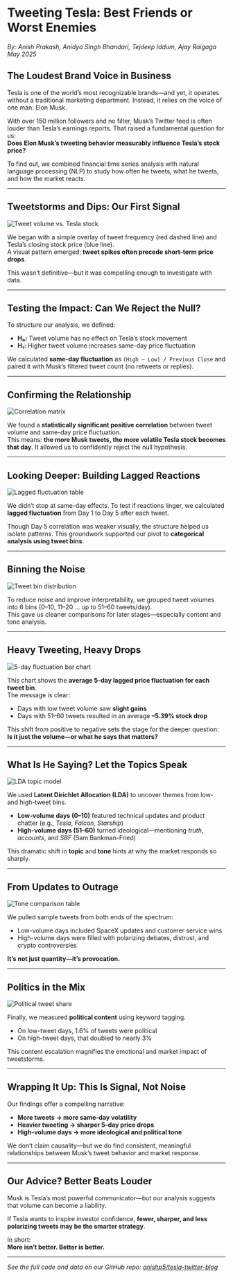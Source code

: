 # Tweeting Tesla: Best Friends or Worst Enemies  
*By: Anish Prakash, Anidya Singh Bhandari, Tejdeep Iddum, Ajay Raigaga*  
*May 2025*

## The Loudest Brand Voice in Business

Tesla is one of the world’s most recognizable brands—and yet, it operates without a traditional marketing department. Instead, it relies on the voice of one man: Elon Musk.

With over 150 million followers and no filter, Musk’s Twitter feed is often louder than Tesla’s earnings reports. That raised a fundamental question for us:  
**Does Elon Musk’s tweeting behavior measurably influence Tesla’s stock price?**

To find out, we combined financial time series analysis with natural language processing (NLP) to study how often he tweets, what he tweets, and how the market reacts.

---

## Tweetstorms and Dips: Our First Signal

![Tweet volume vs. Tesla stock](images/vis1.png)

We began with a simple overlay of tweet frequency (red dashed line) and Tesla’s closing stock price (blue line).  
A visual pattern emerged: **tweet spikes often precede short-term price drops**.

This wasn’t definitive—but it was compelling enough to investigate with data.

---

## Testing the Impact: Can We Reject the Null?

To structure our analysis, we defined:

- **H₀:** Tweet volume has no effect on Tesla’s stock movement  
- **H₁:** Higher tweet volume increases same-day price fluctuation

We calculated **same-day fluctuation** as `(High – Low) / Previous Close` and paired it with Musk’s filtered tweet count (no retweets or replies).

---

## Confirming the Relationship

![Correlation matrix](images/vis2.png)

We found a **statistically significant positive correlation** between tweet volume and same-day price fluctuation.  
This means: **the more Musk tweets, the more volatile Tesla stock becomes that day**. It allowed us to confidently reject the null hypothesis.

---

## Looking Deeper: Building Lagged Reactions

![Lagged fluctuation table](images/vis3.png)

We didn’t stop at same-day effects. To test if reactions linger, we calculated **lagged fluctuation** from Day 1 to Day 5 after each tweet.

Though Day 5 correlation was weaker visually, the structure helped us isolate patterns. This groundwork supported our pivot to **categorical analysis using tweet bins**.

---

## Binning the Noise

![Tweet bin distribution](images/vis4.png)

To reduce noise and improve interpretability, we grouped tweet volumes into 6 bins (0–10, 11–20 … up to 51–60 tweets/day).  
This gave us cleaner comparisons for later stages—especially content and tone analysis.

---

## Heavy Tweeting, Heavy Drops

![5-day fluctuation bar chart](images/vis5.png)

This chart shows the **average 5-day lagged price fluctuation for each tweet bin**.  
The message is clear:  
- Days with low tweet volume saw **slight gains**  
- Days with 51–60 tweets resulted in an average **–5.39% stock drop**

This shift from positive to negative sets the stage for the deeper question:  
**Is it just the volume—or what he says that matters?**

---

## What Is He Saying? Let the Topics Speak

![LDA topic model](images/vis6.png)

We used **Latent Dirichlet Allocation (LDA)** to uncover themes from low- and high-tweet bins.

- **Low-volume days (0–10)** featured technical updates and product chatter (e.g., *Tesla*, *Falcon*, *Starship*)
- **High-volume days (51–60)** turned ideological—mentioning *truth*, *accounts*, and *SBF* (Sam Bankman-Fried)

This dramatic shift in **topic** and **tone** hints at why the market responds so sharply.

---

## From Updates to Outrage

![Tone comparison table](images/vis7.png)

We pulled sample tweets from both ends of the spectrum:

- Low-volume days included SpaceX updates and customer service wins
- High-volume days were filled with polarizing debates, distrust, and crypto controversies

**It’s not just quantity—it’s provocation.**

---

## Politics in the Mix

![Political tweet share](images/vis8.png)

Finally, we measured **political content** using keyword tagging.  
- On low-tweet days, 1.6% of tweets were political  
- On high-tweet days, that doubled to nearly 3%

This content escalation magnifies the emotional and market impact of tweetstorms.

---

## Wrapping It Up: This Is Signal, Not Noise

Our findings offer a compelling narrative:

- **More tweets → more same-day volatility**
- **Heavier tweeting → sharper 5-day price drops**
- **High-volume days → more ideological and political tone**

We don’t claim causality—but we do find consistent, meaningful relationships between Musk’s tweet behavior and market response.

---

## Our Advice? Better Beats Louder

Musk is Tesla’s most powerful communicator—but our analysis suggests that volume can become a liability.

If Tesla wants to inspire investor confidence, **fewer, sharper, and less polarizing tweets may be the smarter strategy**.

In short:  
**More isn’t better. Better is better.**

---

*See the full code and data on our GitHub repo: [anishp5/tesla-twitter-blog](https://github.com/anishp5/tesla-twitter-blog)*
